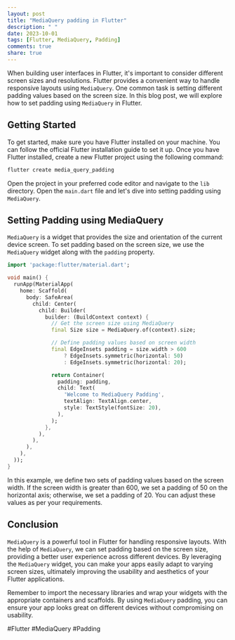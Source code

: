 ```yaml
---
layout: post
title: "MediaQuery padding in Flutter"
description: " "
date: 2023-10-01
tags: [Flutter, MediaQuery, Padding]
comments: true
share: true
---
```


When building user interfaces in Flutter, it's important to consider different screen sizes and resolutions. Flutter provides a convenient way to handle responsive layouts using `MediaQuery`. One common task is setting different padding values based on the screen size. In this blog post, we will explore how to set padding using `MediaQuery` in Flutter.

## Getting Started

To get started, make sure you have Flutter installed on your machine. You can follow the official Flutter installation guide to set it up. Once you have Flutter installed, create a new Flutter project using the following command:

```bash
flutter create media_query_padding
```

Open the project in your preferred code editor and navigate to the `lib` directory. Open the `main.dart` file and let's dive into setting padding using `MediaQuery`.

## Setting Padding using MediaQuery

`MediaQuery` is a widget that provides the size and orientation of the current device screen. To set padding based on the screen size, we use the `MediaQuery` widget along with the `padding` property.

```dart
import 'package:flutter/material.dart';

void main() {
  runApp(MaterialApp(
    home: Scaffold(
      body: SafeArea(
        child: Center(
          child: Builder(
            builder: (BuildContext context) {
              // Get the screen size using MediaQuery
              final Size size = MediaQuery.of(context).size;

              // Define padding values based on screen width
              final EdgeInsets padding = size.width > 600
                  ? EdgeInsets.symmetric(horizontal: 50)
                  : EdgeInsets.symmetric(horizontal: 20);

              return Container(
                padding: padding,
                child: Text(
                  'Welcome to MediaQuery Padding',
                  textAlign: TextAlign.center,
                  style: TextStyle(fontSize: 20),
                ),
              );
            },
          ),
        ),
      ),
    ),
  ));
}
```

In this example, we define two sets of padding values based on the screen width. If the screen width is greater than 600, we set a padding of 50 on the horizontal axis; otherwise, we set a padding of 20. You can adjust these values as per your requirements.

## Conclusion

`MediaQuery` is a powerful tool in Flutter for handling responsive layouts. With the help of `MediaQuery`, we can set padding based on the screen size, providing a better user experience across different devices. By leveraging the `MediaQuery` widget, you can make your apps easily adapt to varying screen sizes, ultimately improving the usability and aesthetics of your Flutter applications.

Remember to import the necessary libraries and wrap your widgets with the appropriate containers and scaffolds. By using `MediaQuery` padding, you can ensure your app looks great on different devices without compromising on usability.

#Flutter #MediaQuery #Padding